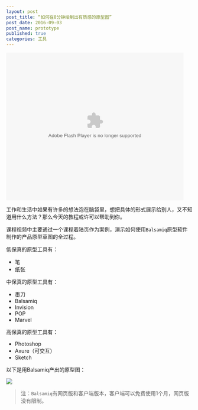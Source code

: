 ```yaml
---
layout: post
post_title: “如何在8分钟绘制出有质感的原型图”
post_date: 2016-09-03
post_name: prototype
published: true
categories: 工具
---
```


<embed src="http://static.video.qq.com/TPout.swf?vid=b03294vb88h&auto=0" allowFullScreen="true" quality="high" width="480" height="400" align="middle" allowScriptAccess="always" type="application/x-shockwave-flash"></embed>

工作和生活中如果有许多的想法泡在脑袋里，想把具体的形式展示给别人，又不知道用什么方法？那么今天的教程或许可以帮助到你。

课程视频中主要通过一个课程着陆页作为案例，演示如何使用`Balsamiq`原型软件制作的产品原型草图的全过程。

低保真的原型工具有：
- 笔
- 纸张

中保真的原型工具有：
- 墨刀
- Balsamiq
- Invision
- POP
- Marvel

高保真的原型工具有：
- Photoshop
- Axure（可交互）
- Sketch


以下是用Balsamiq产出的原型图：

![](http://i4.piimg.com/567571/d988cddca6e41410.png)

> 注：`Balsamiq`有网页版和客户端版本，客户端可以免费使用1个月，网页版没有限制。​